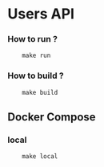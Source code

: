 # Users API

### How to run ?

```
    make run
```

### How to build ?

```
    make build
```

## Docker Compose

### local

```
    make local
```
